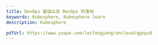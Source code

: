 ```yaml
---
title: DevOps 基础以及 DevOps 的落地
keywords: Kubesphere, Kubesphere learn
description: Kubesphere

pdfUrl: https://www.yuque.com/leifengyang/oncloud/qgnps0
---
```

